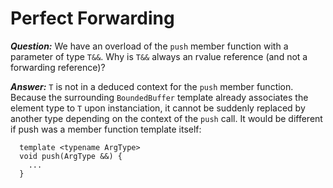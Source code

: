 # Perfect Forwarding

***Question:*** We have an overload of the `push` member function with a parameter of type `T&&`. Why is `T&&` always an rvalue reference (and not a forwarding reference)?

***Answer:*** `T` is not in a deduced context for the `push` member function. Because the surrounding `BoundedBuffer` template already associates the element type to `T` upon instanciation, it cannot be suddenly replaced by another type depending on the context of the `push` call. It would be different if push was a member function template itself:
```
  template <typename ArgType>
  void push(ArgType &&) {
    ...
  }
```